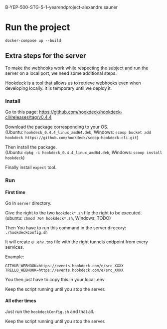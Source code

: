 B-YEP-500-STG-5-1-yearendproject-alexandre.sauner

# Run the project

`docker-compose up --build`

## Extra steps for the server

To make the webhooks work while respecting the subject and run the server on a local port, we need some additional steps.

Hookdeck is a tool that allows us to retrieve webhooks even when developing locally. It is temporary until we deploy it.

### Install

Go to this page: https://github.com/hookdeck/hookdeck-cli/releases/tag/v0.4.4

Download the package corresponding to your OS.\
(Ubuntu: `hookdeck_0.4.4_linux_amd64.deb`, Windows: `scoop bucket add hookdeck https://github.com/hookdeck/scoop-hookdeck-cli.git`)

Then install the package.\
(Ubuntu: `dpkg -i hookdeck_0.4.4_linux_amd64.deb`, Windows: `scoop install hookdeck`)

Finally install `expect` tool.

### Run

#### First time

Go in `server` directory.

Give the right to the two `hookdeck*.sh` file the right to be executed.\
(ubuntu: `chmod 764 hookdeck*.sh`, Windows: TODO)

Then You have to run this command in the server direcory:
`./hookdeckConfig.sh`

It will create a `.env.tmp` file with the right tunnels endpoint from every services.

Example:
```env
GITHUB_WEBHOOK=https://events.hookdeck.com/e/src_XXXX
TRELLO_WEBHOOK=https://events.hookdeck.com/e/src_XXXX
```

You then just have to copy this in your local .env

Keep the script running until you stop the server.

#### All other times

Just run the `hookdeckConfig.sh` and that all.

Keep the script running until you stop the server.
